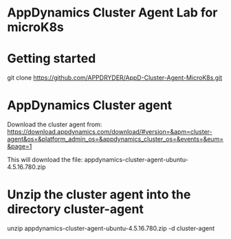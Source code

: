 # AppDynamics Cluster Agent Lab for microK8s

# Getting started

git clone https://github.com/APPDRYDER/AppD-Cluster-Agent-MicroK8s.git

# AppDynamics Cluster agent

Download the cluster agent from: https://download.appdynamics.com/download/#version=&apm=cluster-agent&os=&platform_admin_os=&appdynamics_cluster_os=&events=&eum=&page=1

This will download the file: appdynamics-cluster-agent-ubuntu-4.5.16.780.zip

# Unzip the cluster agent into the directory cluster-agent

unzip appdynamics-cluster-agent-ubuntu-4.5.16.780.zip -d cluster-agent
